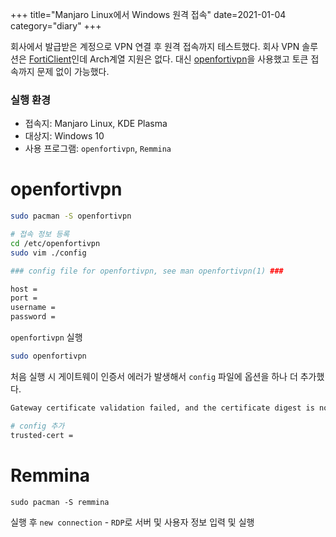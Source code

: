 +++
title="Manjaro Linux에서 Windows 원격 접속"
date=2021-01-04
category="diary"
+++

회사에서 발급받은 계정으로 VPN 연결 후 원격 접속까지 테스트했다. 회사 VPN 솔루션은 [FortiClient](https://www.forticlient.com/repoinfo)인데 Arch계열 지원은 없다. 대신 [openfortivpn](https://github.com/adrienverge/openfortivpn)을 사용했고 토큰 접속까지 문제 없이 가능했다. 

### 실행 환경
- 접속지: Manjaro Linux, KDE Plasma
- 대상지: Windows 10
- 사용 프로그램: `openfortivpn`, `Remmina`


# openfortivpn

```bash
sudo pacman -S openfortivpn

# 접속 정보 등록
cd /etc/openfortivpn
sudo vim ./config
```


```bash
### config file for openfortivpn, see man openfortivpn(1) ###

host = 
port = 
username = 
password = 
```

`openfortivpn` 실행

```bash
sudo openfortivpn
```

처음 실행 시 게이트웨이 인증서 에러가 발생해서 `config` 파일에 옵션을 하나 더 추가했다.

```bash
Gateway certificate validation failed, and the certificate digest is not in the local whitelist.

# config 추가
trusted-cert =
```

# Remmina

```
sudo pacman -S remmina
```

실행 후 `new connection` - `RDP`로 서버 및 사용자 정보 입력 및 실행